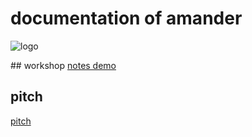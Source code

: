 # documentation of amander
![logo](https://github.com/hackzurich15-amander/documentation/blob/master/banner.png)

## workshop
 [notes demo](https://github.com/hackzurich15-amander/documentation/blob/master/base.md)
## pitch
 [pitch](https://docs.google.com/presentation/d/1TCLCJUBS1jrU34tqRr2eda5hyn4lvAaH0NqrW4eEV0Y/edit?usp=sharing)
